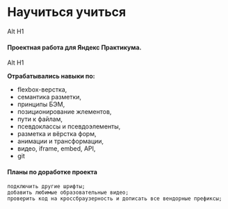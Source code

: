 # Научиться учиться
Alt H1

#### Проектная работа для Яндекс Практикума.
Alt H1

**Отрабатывались навыки по:**

* flexbox-верстка,
* семантика разметки,
* принципы БЭМ,
* позиционирование жлементов,
* пути к файлам,
* псевдоклассы и псевдоэлементы,
* разметка и вёрстка форм,
* анимации и трансформации,
* видео, iframe, embed, API,
* git

#### Планы по доработке проекта

    подключить другие шрифты;
    добавить любимые образовательные видео;
    проверить код на кроссбраузерность и дописать все вендорные префиксы;
